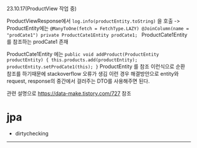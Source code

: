 23.10.17(ProductView 작업 중)

ProductViewResponse에서 `log.info(productEntity.toString)` 을 호출 -> ProductEntity에는 
`
    @ManyToOne(fetch = FetchType.LAZY)
    @JoinColumn(name = "prodCate1")
    private ProductCate1Entity prodCate1; 
`
ProductCate1Entity를 참조하는 prodCate1 존재

ProductCate1Entity 에는
`
    public void addProduct(ProductEntity productEntity) {
        this.products.add(productEntity);
        productEntity.setProdCate1(this);
    }
`
ProductEntity 를 참조
이런식으로 순환 참조를 하기때문에 stackoverflow 오류가 생김
이런 경우 해결방안으로 entity와 request, response의 중간에서 걸러주는 DTO를 사용해주면 된다.

관련 설명으로 https://data-make.tistory.com/727 참조


# jpa
- dirtychecking
--------------------------------------------------------------------------------------